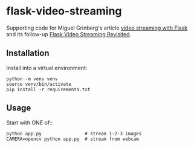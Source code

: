 flask-video-streaming
=====================

Supporting code for Miguel Grinberg's article [video streaming with Flask](http://blog.miguelgrinberg.com/post/video-streaming-with-flask) and its follow-up [Flask Video Streaming Revisited](http://blog.miguelgrinberg.com/post/flask-video-streaming-revisited).

## Installation

Install into a virtual environment:

```{bash}
python -m venv venv
source venv/bin/activate
pip install -r requirements.txt
```

## Usage

Start with ONE of::

```{bash}
python app.py                # stream 1-2-3 images
CAMERA=opencv python app.py  # stream from webcam
```
